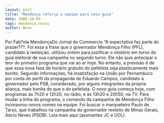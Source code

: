 ```yaml
---
layout: post
title: "Mendonça reforça a equipe para novo guia"
date: 2006-10-09
tags: mendonça,novos
author: None
---
```

Por Fab?ola MendonçaDo Jornal do Commercio
“A expectativa faz parte do prazer???. 
Foi essa a frase que o governador Mendonça Filho (PFL), candidato à reeleição, utilizou ontem para justificar o mistério em torno do guia eleitoral de sua campanha no segundo turno. 
Ele não quis antecipar o teor do primeiro programa que vai ao ar hoje. No entanto, a previsão é de que essa nova fase de horário gratuito do pefelista seja plasticamente mais bonito. 
Segundo informações, há insatisfação na União por Pernambuco por conta do perfil da propaganda de Eduardo Campos, candidato a governador pelo PSB, considerado, por alguns integrantes da própria aliança, mais bonita do que o do pefelista. 
O novo guia começa hoje, com programas às 7h20 e 12h20, no rádio, e às 13h20 e 20h50, na TV.
Para mudar a linha do programa, o comando da campanha de Mendonça Filho incorporou novos nomes na equipe. Foi buscar o marqueteiro Paulo de Tarso, que trabalhou na campanha do governador reeleito de Minas Gerais, Aécio Neves (PSDB). 
Leia mais aqui (assinantes JC e UOL). 